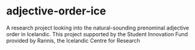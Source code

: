 # adjective-order-ice
A research project looking into the natural-sounding prenominal adjective order in Icelandic. This project supported by the Student Innovation Fund provided by Rannís, the Icelandic Centre for Research
